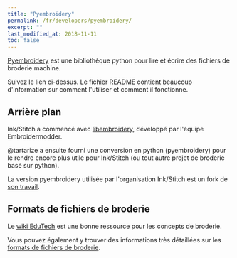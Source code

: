 ```yaml
---
title: "Pyembroidery"
permalink: /fr/developers/pyembroidery/
excerpt: ""
last_modified_at: 2018-11-11
toc: false
---
```


[Pyembroidery](https://github.com/inkstitch/pyembroidery) est une bibliothèque python pour lire et écrire des fichiers de broderie machine.

Suivez le lien ci-dessus. Le fichier README contient beaucoup d'information sur comment l'utiliser et comment il fonctionne.

## Arrière plan

Ink/Stitch a commencé avec [libembroidery](https://github.com/Embroidermodder/Embroidermodder/tree/master/libembroidery), développé par l'équipe Embroidermodder.

@tartarize a ensuite fourni une conversion en python (pyembroidery) pour le rendre encore plus utile pour Ink/Stitch (ou tout autre projet de broderie basé sur python).

La version pyembroidery utilisée par l'organisation Ink/Stitch est un fork de [son travail](https://github.com/EmbroidePy/pyembroidery).

## Formats de fichiers de broderie

Le [wiki EduTech](http://edutechwiki.unige.ch/en/Machine_embroidery) est une bonne ressource pour les concepts de broderie.

Vous pouvez également  y trouver des informations très détaillées sur les [formats de fichiers de broderie](http://edutechwiki.unige.ch/fr/Embroidery_format).



